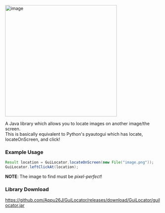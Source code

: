 <img width="360" alt="image" src="https://github.com/Appu26J/GuiLocator/assets/128838345/05f5c19a-f8f2-4966-8f33-1007121d2757">

A Java library which allows you to locate images on another image/the screen.  
This is basically equivalent to Python's pyautogui which has locate, locateOnScreen, and click!

### Example Usage
```java
Result location = GuiLocator.locateOnScreen(new File("image.png"));
GuiLocator.leftClickAt(location);
```

**NOTE**: The image to find must be *pixel-perfect*!

### Library Download
https://github.com/Appu26J/GuiLocator/releases/download/GuiLocator/guilocator.jar

